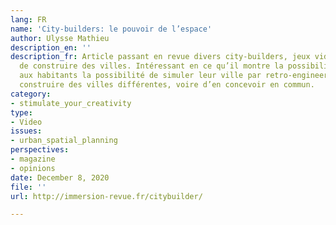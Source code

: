 ```yaml
---
lang: FR
name: 'City-builders: le pouvoir de l’espace'
author: Ulysse Mathieu
description_en: ''
description_fr: Article passant en revue divers city-builders, jeux video permettant
  de construire des villes. Intéressant en ce qu’il montre la possibilité de donner
  aux habitants la possibilité de simuler leur ville par retro-engineering, ou de
  construire des villes différentes, voire d’en concevoir en commun.
category:
- stimulate_your_creativity
type:
- Video
issues:
- urban_spatial_planning
perspectives:
- magazine
- opinions
date: December 8, 2020
file: ''
url: http://immersion-revue.fr/citybuilder/

---
```

